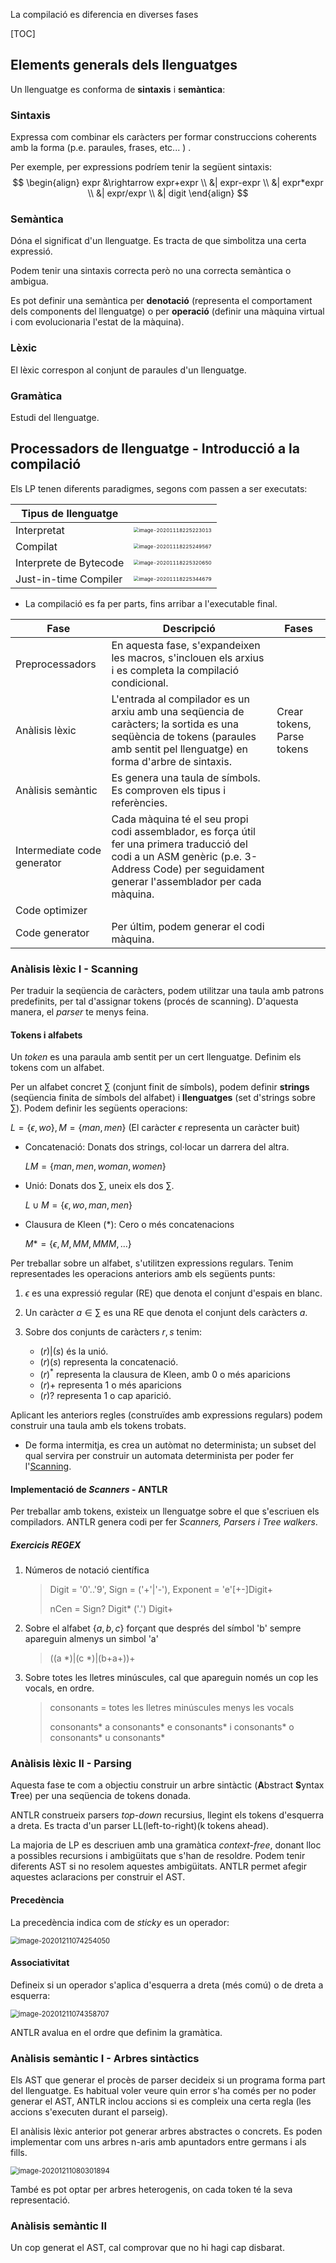 La compilació es diferencia en diverses fases

[TOC]

## Elements generals dels llenguatges 

Un llenguatge es conforma de **sintaxis** i **semàntica**:

### Sintaxis

Expressa com combinar els caràcters per formar construccions coherents amb la forma (p.e. paraules, frases, etc... ) .

Per exemple, per expressions podríem tenir la següent sintaxis:
$$
\begin{align}
expr &\rightarrow expr+expr \\
&| expr-expr  \\
&| expr*expr  \\
&| expr/expr  \\
&| digit
\end{align}
$$

### Semàntica

Dóna el significat d'un llenguatge. Es tracta de que simbolitza una certa expressió.

Podem tenir una sintaxis correcta però no una correcta semàntica o ambigua.

Es pot definir una semàntica per **denotació** (representa el comportament dels components del llenguatge) o per **operació** (definir una màquina virtual i com evolucionaria l'estat de la màquina).

### Lèxic

El lèxic correspon al conjunt de paraules d'un llenguatge.

### Gramàtica

Estudi del llenguatge.

## Processadors de llenguatge - Introducció a la compilació

Els LP tenen diferents paradigmes, segons com passen a ser executats:

| Tipus de llenguatge    |                                                              |
| ---------------------- | :----------------------------------------------------------: |
| Interpretat            | <img src="LP-6-Compilacio.assets/image-20201118225223013.png" alt="image-20201118225223013" style="zoom:50%;" /> |
| Compilat               | <img src="LP-6-Compilacio.assets/image-20201118225249567.png" alt="image-20201118225249567" style="zoom:50%;" /> |
| Interprete de Bytecode | <img src="LP-6-Compilacio.assets/image-20201118225320650.png" alt="image-20201118225320650" style="zoom:50%;" /> |
| Just-in-time Compiler  | <img src="LP-6-Compilacio.assets/image-20201118225344679.png" alt="image-20201118225344679" style="zoom:50%;" /> |

* La compilació es fa per parts, fins arribar a l'executable final.

| Fase                        | Descripció                                                   | Fases                      |
| --------------------------- | ------------------------------------------------------------ | -------------------------- |
| Preprocessadors             | En aquesta fase, s'expandeixen les macros, s'inclouen els arxius i es completa la compilació condicional. |                            |
| Anàlisis lèxic              | L'entrada al compilador es un arxiu amb una seqüencia de caràcters; la sortida es una seqüència de tokens (paraules amb sentit pel llenguatge) en forma d'arbre de sintaxis. | Crear tokens, Parse tokens |
| Anàlisis semàntic           | Es genera una taula de símbols. Es comproven els tipus i referències. |                            |
| Intermediate code generator | Cada màquina té el seu propi codi assemblador, es força útil fer una primera traducció del codi a un ASM genèric (p.e. 3-Address Code) per seguidament generar l'assemblador per cada màquina. |                            |
| Code optimizer              |                                                              |                            |
| Code generator              | Per últim, podem generar el codi màquina.                    |                            |

### Anàlisis lèxic I - Scanning

Per traduir la seqüencia de caràcters, podem utilitzar una taula amb patrons predefinits, per tal d'assignar tokens (procés de scanning). D'aquesta manera, el *parser* te menys feina.

#### Tokens i alfabets

Un *token* es una paraula amb sentit per un cert llenguatge. Definim els tokens com un alfabet.

Per un alfabet concret $\sum$ (conjunt finit de símbols), podem definir **strings** (seqüencia finita de símbols del alfabet) i **llenguatges** (set d'strings sobre $\sum$). Podem definir les següents operacions:

$L = \{{\epsilon, wo}\}, M = \{{man, men}\}$ (El caràcter $\epsilon$ representa un caràcter buit)

* Concatenació: Donats dos strings, col·locar un darrera del altra.

  $LM = \{man, men, woman, women\}$

* Unió: Donats dos $\sum$, uneix els dos $\sum$.

  $L \cup M = \{ \epsilon, wo, man, men\}$

* Clausura de Kleen (*): Cero o més concatenacions

  $M* = \{\epsilon, M, MM, MMM, ...\}$

Per treballar sobre un alfabet, s'utilitzen expressions regulars. Tenim representades les operacions anteriors amb els següents punts:

1. $\epsilon$ es una expressió regular (RE) que denota el conjunt d'espais en blanc.
2. Un caràcter $a \in \sum$ es una RE que denota el conjunt dels caràcters $a$.

3. Sobre dos conjunts de caràcters $r,s$ tenim:
   * $(r)|(s)$ és la unió.
   * $(r)(s)$ representa la concatenació.
   * $(r)^*$ representa la clausura de Kleen, amb 0 o més aparicions
   * $(r)+$ representa 1 o més aparicions
   * $(r)?$ representa 1 o cap aparició.

Aplicant les anteriors regles (construïdes amb expressions regulars)  podem construir una taula amb els tokens trobats.

* De forma intermitja, es crea un autòmat no determinista; un subset del qual servira per construir un automata determinista per poder fer l'<u>Scanning</u>.

#### Implementació de *Scanners* - ANTLR

Per treballar amb tokens, existeix un llenguatge sobre el que s'escriuen els compiladors. ANTLR genera codi per fer *Scanners, Parsers  i Tree walkers*.

##### Exercicis REGEX

1. Números de notació científica

   > Digit = '0'..'9', Sign = ('+'|'-'), Exponent = 'e'[+-]Digit+
   >
   > nCen = Sign? Digit* ('.') Digit+	

2. Sobre el alfabet $\{a,b,c\}$ forçant que després del símbol 'b' sempre apareguin almenys un simbol 'a'

   > ((a *)|(c *)|(b+a+))+

3. Sobre totes les lletres minúscules, cal que apareguin només un cop les vocals, en ordre.

   > consonants = totes les lletres minúscules menys les vocals
   >
   > consonants* a consonants* e consonants* i consonants* o consonants* u consonants*



### Anàlisis lèxic II - Parsing

Aquesta fase te com a objectiu construir un arbre sintàctic (**A**bstract **S**yntax **T**ree) per una seqüencia de tokens donada.

ANTLR construeix parsers *top-down* recursius, llegint els tokens d'esquerra a dreta. Es tracta d'un parser LL(left-to-right)(k tokens ahead).

La majoria de LP es descriuen amb una gramàtica *context-free*, donant lloc a possibles recursions i ambigüitats que s'han de resoldre. Podem tenir diferents AST si no resolem aquestes ambigüitats. ANTLR permet afegir aquestes aclaracions per construir el AST.

#### Precedència

La precedència indica com de *sticky* es un operador:

<img src="image-20201211074254050.png" alt="image-20201211074254050" style="zoom:80%;" />

#### Associativitat

Defineix si un operador s'aplica d'esquerra a dreta (més comú) o de dreta a esquerra:

<img src="image-20201211074358707.png" alt="image-20201211074358707" style="zoom:80%;" />

ANTLR avalua en el ordre que definim la gramàtica.

### Anàlisis semàntic I - Arbres sintàctics

Els AST que generar el procès de parser decideix si un programa forma part del llenguatge. Es habitual voler veure quin error s'ha comés per no poder generar el AST, ANTLR inclou accions si es compleix una certa regla (les accions s'executen durant el parseig).

El anàlisis lèxic anterior pot generar arbres abstractes o concrets. Es poden implementar com uns arbres n-aris amb apuntadors entre germans i als fills.

<img src="image-20201211080301894.png" alt="image-20201211080301894" style="zoom:80%;" />

També es pot optar per arbres heterogenis, on cada token té la seva representació.

### Anàlisis semàntic II

Un cop generat el AST, cal comprovar que no hi hagi cap disbarat.
